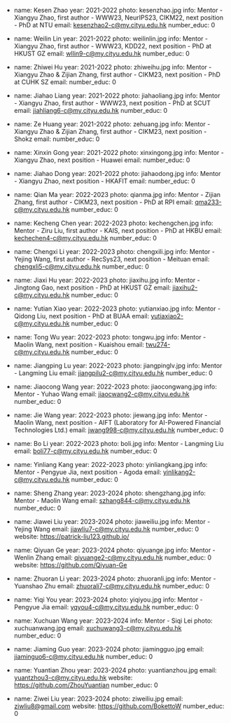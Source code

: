 - name: Kesen Zhao
  year: 2021-2022
  photo: kesenzhao.jpg
  info: Mentor - Xiangyu Zhao, first author - WWW23, NeurIPS23, CIKM22, next position - PhD at NTU
  email: kesenzhao2-c@my.cityu.edu.hk
  number_educ: 0
- name: Weilin Lin
  year: 2021-2022
  photo: weilinlin.jpg
  info: Mentor - Xiangyu Zhao, first author - WWW23, KDD22, next position - PhD at HKUST GZ
  email: wllin9-c@my.cityu.edu.hk
  number_educ: 0
- name: Zhiwei Hu
  year: 2021-2022
  photo: zhiweihu.jpg
  info: Mentor - Xiangyu Zhao & Zijian Zhang, first author - CIKM23, next position - PhD at CUHK SZ
  email:
  number_educ: 0
- name: Jiahao Liang
  year: 2021-2022
  photo: jiahaoliang.jpg
  info: Mentor - Xiangyu Zhao, first author - WWW23, next position - PhD at SCUT
  email: jiahliang6-c@my.cityu.edu.hk
  number_educ: 0
- name: Ze Huang
  year: 2021-2022
  photo: zehuang.jpg
  info: Mentor - Xiangyu Zhao & Zijian Zhang, first author - CIKM23, next position - Shokz
  email:
  number_educ: 0
- name: Xinxin Gong
  year: 2021-2022
  photo: xinxingong.jpg
  info: Mentor - Xiangyu Zhao, next position - Huawei
  email:
  number_educ: 0
- name: Jiahao Dong
  year: 2021-2022
  photo: jiahaodong.jpg
  info: Mentor - Xiangyu Zhao, next position - HKAFIT
  email:
  number_educ: 0

- name: Qian Ma
  year: 2022-2023
  photo: qianma.jpg
  info: Mentor - Zijian Zhang, first author - CIKM23, next position - PhD at RPI
  email: qma233-c@my.cityu.edu.hk
  number_educ: 0
- name: Kecheng Chen
  year: 2022-2023
  photo: kechengchen.jpg
  info: Mentor - Ziru Liu, first author - KAIS, next position - PhD at HKBU
  email: kechechen4-c@my.cityu.edu.hk
  number_educ: 0
- name: Chengxi Li
  year: 2022-2023
  photo: chengxili.jpg
  info: Mentor - Yejing Wang, first author - RecSys23, next position - Meituan
  email: chengxli5-c@my.cityu.edu.hk
  number_educ: 0
- name: Jiaxi Hu
  year: 2022-2023
  photo: jiaxihu.jpg
  info: Mentor - Jingtong Gao, next position - PhD at HKUST GZ
  email: jiaxihu2-c@my.cityu.edu.hk
  number_educ: 0
- name: Yutian Xiao
  year: 2022-2023
  photo: yutianxiao.jpg
  info: Mentor - Qidong Liu, next position - PhD at BUAA
  email: yutiaxiao2-c@my.cityu.edu.hk
  number_educ: 0
- name: Tong Wu
  year: 2022-2023
  photo: tongwu.jpg
  info: Mentor - Maolin Wang, next position - Kuaishou
  email: twu274-c@my.cityu.edu.hk
  number_educ: 0
- name: Jiangping Lu
  year: 2022-2023
  photo: jiangpinglv.jpg
  info: Mentor - Langming Liu
  email: jiangpilu2-c@my.cityu.edu.hk
  number_educ: 0
- name: Jiaocong Wang
  year: 2022-2023
  photo: jiaocongwang.jpg
  info: Mentor - Yuhao Wang
  email: jiaocwang2-c@my.cityu.edu.hk
  number_educ: 0
- name: Jie Wang
  year: 2022-2023
  photo: jiewang.jpg
  info: Mentor - Maolin Wang, next position - AIFT (Laboratory for AI-Powered Financial Technologies Ltd.)
  email: jwang998-c@my.cityu.edu.hk
  number_educ: 0
- name: Bo Li
  year: 2022-2023
  photo: boli.jpg
  info: Mentor - Langming Liu
  email: boli77-c@my.cityu.edu.hk
  number_educ: 0
- name: Yinliang Kang
  year: 2022-2023
  photo: yinliangkang.jpg
  info: Mentor - Pengyue Jia, next position - Agoda
  email: yinlikang2-c@my.cityu.edu.hk
  number_educ: 0
  
- name: Sheng Zhang
  year: 2023-2024
  photo: shengzhang.jpg
  info: Mentor - Maolin Wang
  email: szhang844-c@my.cityu.edu.hk
  number_educ: 0
- name: Jiawei Liu
  year: 2023-2024
  photo: jiaweiliu.jpg
  info: Mentor - Yejing Wang
  email: jiawliu7-c@my.cityu.edu.hk
  number_educ: 0
  website: https://patrick-liu123.github.io/
- name: Qiyuan Ge
  year: 2023-2024
  photo: qiyuange.jpg
  info: Mentor - Wenlin Zhang
  email: qiyuange2-c@my.cityu.edu.hk
  number_educ: 0
  website: https://github.com/Qiyuan-Ge
- name: Zhuoran Li
  year: 2023-2024
  photo: zhuoranli.jpg
  info: Mentor - Yuanshao Zhu
  email: zhuorali7-c@my.cityu.edu.hk
  number_educ: 0
- name: Yiqi You
  year: 2023-2024
  photo: yiqiyou.jpg
  info: Mentor - Pengyue Jia
  email: yqyou4-c@my.cityu.edu.hk
  number_educ: 0
- name: Xuchuan Wang
  year: 2023-2024
  info: Mentor - Siqi Lei
  photo: xuchuanwang.jpg
  email: xuchuwang3-c@my.cityu.edu.hk
  number_educ: 0
- name: Jiaming Guo
  year: 2023-2024
  photo: jiamingguo.jpg
  email: jiaminguo6-c@my.cityu.edu.hk
  number_educ: 0
- name: Yuantian Zhou
  year: 2023-2024
  photo: yuantianzhou.jpg
  email: yuantzhou3-c@my.cityu.edu.hk
  website: https://github.com/ZhouYuantian
  number_educ: 0
- name: Ziwei Liu
  year: 2023-2024
  photo: ziweiliu.jpg
  email: ziwliu8@gmail.com
  website: https://github.com/BokettoW
  number_educ: 0


